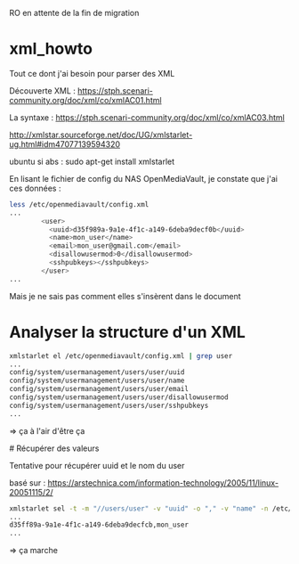 RO en attente de la fin de migration





































# xml_howto
Tout ce dont j'ai besoin pour parser des XML

Découverte XML : https://stph.scenari-community.org/doc/xml/co/xmlAC01.html

La syntaxe : https://stph.scenari-community.org/doc/xml/co/xmlAC03.html

http://xmlstar.sourceforge.net/doc/UG/xmlstarlet-ug.html#idm47077139594320

ubuntu si abs : sudo apt-get install xmlstarlet

En lisant le fichier de config du NAS OpenMediaVault, je constate que j'ai ces données :

```bash
less /etc/openmediavault/config.xml
...
        <user>
          <uuid>d35f989a-9a1e-4f1c-a149-6deba9decf0b</uuid>
          <name>mon_user</name>
          <email>mon_user@gmail.com</email>
          <disallowusermod>0</disallowusermod>
          <sshpubkeys></sshpubkeys>
        </user>
...
```
Mais je ne sais pas comment elles s'insèrent dans le document

# Analyser la structure d'un XML
```bash
xmlstarlet el /etc/openmediavault/config.xml | grep user
...
config/system/usermanagement/users/user/uuid
config/system/usermanagement/users/user/name
config/system/usermanagement/users/user/email
config/system/usermanagement/users/user/disallowusermod
config/system/usermanagement/users/user/sshpubkeys
...
```
=> ça à l'air d'être ça


# Récupérer des valeurs

Tentative pour récupérer uuid et le nom du user

basé sur : https://arstechnica.com/information-technology/2005/11/linux-20051115/2/
```bash
xmlstarlet sel -t -m "//users/user" -v "uuid" -o "," -v "name" -n /etc/openmediavault/config.xml
...
d35ff89a-9a1e-4f1c-a149-6deba9decfcb,mon_user
...
```
=> ça marche

